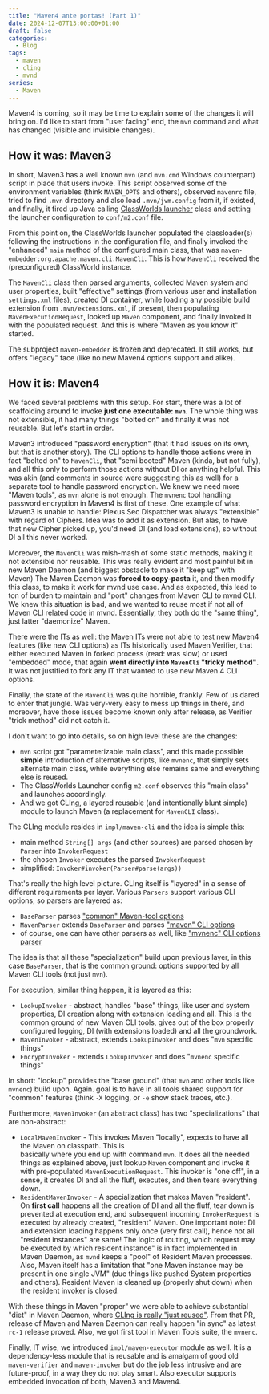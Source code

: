 ```yaml
---
title: "Maven4 ante portas! (Part 1)"
date: 2024-12-07T13:00:00+01:00
draft: false
categories:
  - Blog
tags:
  - maven
  - cling
  - mvnd
series:
  - Maven
---
```


Maven4 is coming, so it may be time to explain some of the changes it will bring on.
I'd like to start from "user facing" end, the `mvn` command and what has changed
(visible and invisible changes).

## How it was: Maven3

In short, Maven3 has a well known `mvn` (and `mvn.cmd` Windows counterpart) script in place
that users invoke. This script observed some of the environment variables (think `MAVEN_OPTS`
and others), observed `mavenrc` file, tried to find `.mvn` directory and also load `.mvn/jvm.config`
from it, if existed, and finally, it fired up Java calling 
[ClassWorlds launcher](https://codehaus-plexus.github.io/plexus-classworlds/launcher.html) 
class and setting the launcher configuration to `conf/m2.conf` file.

From this point on, the ClassWorlds launcher populated the classloader(s) following
the instructions in the configuration file, and finally invoked the "enhanced" `main` 
method of the configured main class, that was `maven-embedder:org.apache.maven.cli.MavenCli`.
This is how `MavenCli` received the (preconfigured) ClassWorld instance.

The `MavenCli` class then parsed arguments, collected Maven system and user properties, built
"effective" settings (from various user and installation `settings.xml` files), created
DI container, while loading any possible build extension from `.mvn/extensions.xml`, if present, 
then populating `MavenExecutionRequest`, looked up `Maven` component, and finally invoked it
with the populated request. And this is where "Maven as you know it" started.

The subproject `maven-embedder` is frozen and deprecated. It still works, but offers
"legacy" face (like no new Maven4 options support and alike).

## How it is: Maven4

We faced several problems with this setup. For start, there was a lot of scaffolding around to
invoke **just one executable: `mvn`**. The whole thing was not extensible, it had many things 
"bolted on" and finally it was not reusable. But let's start in order.

Maven3 introduced "password encryption" (that it had issues on its own, but that is another
story). The CLI options to handle those actions were in fact "bolted on" to `MavenCli`, that
"semi booted" Maven (kinda, but not fully), and all this only to perform those actions without
DI or anything helpful. This was akin (and comments in source were suggesting this as well)
for a separate tool to handle password encryption. We knew we need more "Maven tools", as 
`mvn` alone is not enough. The `mvnenc` tool handling password encryption in Maven4 is first
of these. One example of what Maven3 is unable to handle: Plexus Sec Dispatcher was always
"extensible" with regard of Ciphers. Idea was to add it as extension. But alas, to have that 
new Cipher picked up, you'd need DI (and load extensions), so without DI all this never worked. 

Moreover, the `MavenCli` was mish-mash of some static methods, making it not extensible nor reusable.
This was really evident and most painful bit in new Maven Daemon (and biggest obstacle to make it 
"keep up" with Maven) The Maven Daemon was **forced to copy-pasta** it, and then modify this class,
to make it work for mvnd use case. And as expected, this lead to ton of burden to maintain and "port" 
changes from Maven CLI to mvnd CLI. We knew this situation is bad, and we wanted to reuse most if not all
of Maven CLI related code in mvnd. Essentially, they both do the "same thing", just latter 
"daemonize" Maven.

There were the ITs as well: the Maven ITs were not able to test new Maven4 features (like new
CLI options) as ITs historically used Maven Verifier, that either executed Maven in forked 
process (read: was slow) or used "embedded" mode, that again **went directly into 
`MavenCli` "tricky method"**. It was not justified to fork any IT that wanted to use new 
Maven 4 CLI options.

Finally, the state of the `MavenCli` was quite horrible, frankly. Few of us dared to enter
that jungle. Was very-very easy to mess up things in there, and moreover, have those issues
become known only after release, as Verifier "trick method" did not catch it.

I don't want to go into details, so on high level these are the changes:
* `mvn` script got "parameterizable main class", and this made possible **simple** introduction
  of alternative scripts, like `mvnenc`, that simply sets alternate main class, while everything
  else remains same and everything else is reused.
* The ClassWorlds Launcher config `m2.conf` observes this "main class" and launches accordingly.
* And we got CLIng, a layered reusable (and intentionally blunt simple) module to launch Maven 
  (a replacement for `MavenCLI` class).

The CLIng module resides in `impl/maven-cli` and the idea is simple this:
* main method `String[] args` (and other sources) are parsed chosen by `Parser` into `InvokerRequest`
* the chosen `Invoker` executes the parsed `InvokerRequest`
* simplified: `Invoker#invoker(Parser#parse(args))`

That's really the high level picture. CLIng itself is "layered" in a sense of different
requirements per layer. Various `Parsers` support various CLI options, so parsers are layered
as:
* `BaseParser` parses ["common" Maven-tool options](https://github.com/apache/maven/blob/8d4f455ac9f29904bb2c86847d41c310782fbea6/api/maven-api-cli/src/main/java/org/apache/maven/api/cli/Options.java)
* `MavenParser` extends `BaseParser` and parses ["maven" CLI options](https://github.com/apache/maven/blob/8d4f455ac9f29904bb2c86847d41c310782fbea6/api/maven-api-cli/src/main/java/org/apache/maven/api/cli/mvn/MavenOptions.java)
* of course, one can have other parsers as well, like ["mvnenc" CLI options parser](https://github.com/apache/maven/blob/8d4f455ac9f29904bb2c86847d41c310782fbea6/api/maven-api-cli/src/main/java/org/apache/maven/api/cli/mvnenc/EncryptOptions.java)

The idea is that all these "specialization" build upon previous layer, in this case
`BaseParser`, that is the common ground: options supported by all Maven CLI tools (not just `mvn`).

For execution, similar thing happen, it is layered as this:
* `LookupInvoker` - abstract, handles "base" things, like user and system properties, DI creation along with 
   extension loading and all. This is the common ground of new Maven CLI tools, gives out of the
   box properly configured logging, DI (with extensions loaded) and all the groundwork.
* `MavenInvoker` - abstract, extends `LookupInvoker` and does "`mvn` specific things"
* `EncryptInvoker` - extends `LookupInvoker` and does "`mvnenc` specific things"

In short: "lookup" provides the "base ground" (that `mvn` and other tools like `mvnenc`)
build upon. Again. goal is to have in all tools shared support for "common" features 
(think `-X` logging, or `-e` show stack traces, etc.). 

Furthermore, `MavenInvoker` (an abstract class) has two "specializations" that are non-abstract:

* `LocalMavenInvoker` - This invokes Maven "locally", expects to have all the Maven on classpath. This is  
  basically where you end up with command `mvn`. It does all the needed things as explained 
  above, just lookup `Maven` component and invoke it with pre-populated `MavenExecutionRequest`. 
  This invoker is "one off", in a sense, it creates DI and all the fluff, executes,
  and then tears everything down.
* `ResidentMavenInvoker` - A specialization that makes Maven "resident". On **first call**
  happens all the creation of DI and all the fluff, tear down is prevented at execution end, 
  and subsequent incoming `InvokerRequest` is executed by already created, "resident" Maven. 
  One important note: DI and extension loading happens only once (very first call), hence not 
  all "resident instances" are same! The logic of routing, which request may be executed 
  by which resident instance" is in fact implemented in Maven Daemon, as `mvnd` keeps a "pool" of
  Resident Maven processes. Also, Maven itself has a limitation that "one Maven instance may be 
  present in one single JVM" (due things like pushed System properties and others). 
  Resident Maven is cleaned up (properly shut down) when the resident invoker is closed.

With these things in Maven "proper" we were able to achieve substantial "diet" in Maven Daemon,
where [CLIng is really "just reused"](https://github.com/apache/maven-mvnd/pull/1158). From that
PR, release of Maven and Maven Daemon can really happen "in sync" as latest `rc-1` release 
proved. Also, we got first tool in Maven Tools suite, the `mvnenc`.

Finally, IT wise, we introduced `impl/maven-executor` module as well. It is a dependency-less
module that is reusable and is amalgam of good old `maven-verifier` and `maven-invoker` but do
the job less intrusive and are future-proof, in a way they do not play smart. Also executor
supports embedded invocation of both, Maven3 and Maven4.